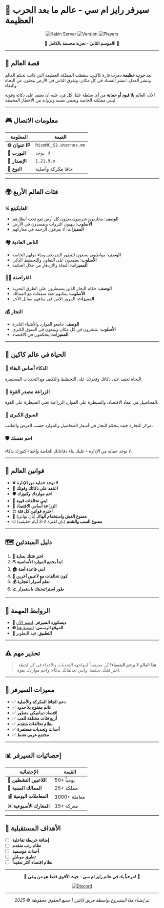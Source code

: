 # 🏰 سيرفر رايز ام سي - عالم ما بعد الحرب العظيمة

<div align="center">

![Kakin Server](https://img.shields.io/badge/Minecraft-Server-green?style=for-the-badge&logo=minecraft)
![Version](https://img.shields.io/badge/Version-1.21.9.x-blue?style=for-the-badge)
![Players](https://img.shields.io/badge/Java-Cracked%20%26%20Premium-orange?style=for-the-badge)

**🌟 الموسم الثاني - تجربة محسنة بالكامل! 🌟**

</div>

---

## 📖 قصة العالم

بعد **حرب عظيمة** دمرت قارة كاكين، سقطت المملكة العظيمة التي كانت تحكم العالم وتنشر العدل. انتشر الفساد في كل مكان، وتفرق الناس في الأرض يبحثون عن النجاة والبقاء.

الآن، العالم **بلا قيود أو حماية** من أي سلطة عليا. كل فرد عليه أن يعتمد على ذكائه وقوته ليبني مملكته الخاصة ويحمي نفسه وثرواته من الأخطار المحيطة.

---

## 🎮 معلومات الاتصال

| المعلومة | القيمة |
|---------|--------|
| **🌐 عنوان IP** | `RizeMC_S2.aternos.me` |
| **🔌 البورت** | `لا يوجد` |
| **📱 الإصدار** | `1.21.9.x` |
| **💎 النوع** | جافا مكركة وأصلية |

---

## 🌍 فئات العالم الأربع

### ⚔️ الفايكينغ
- **الوصف**: محاربون شرسون يغزون كل أرض تقع تحت أنظارهم
- **الأسلوب**: ينهبون الثروات ويفسدون في الأرض
- **المميزات**: لا يعرفون الرحمة في معاركهم

### 🏘️ الناس العادية
- **الوصف**: مواطنون يسعون للتطور التدريجي وبناء دولهم الخاصة
- **الأسلوب**: يعتمدون على التعاون والتخطيط الذكي
- **المميزات**: النجاة والازدهار من خلال الحكمة

### 🏴‍☠️ القراصنة
- **الوصف**: حكام البحار الذين يسيطرون على الطرق البحرية
- **الأسلوب**: يمكنهم عقد صفقات مع الممالك
- **المميزات**: المرور الآمن في مياههم مقابل الأجر

### 💰 التجار
- **الوصف**: جامعو الموارد والأشياء النادرة
- **الأسلوب**: ينتشرون في كل مكان ويبيعون في السوق الكبرى
- **المميزات**: يتحكمون في الاقتصاد

---

## 🌾 الحياة في عالم كاكين

### 🧠 الذكاء أساس البقاء
النجاة تعتمد على ذكائك وقدرتك على التخطيط والتكيف مع التحديات المستمرة.

### 🌱 الزراعة مصدر القوة
المحاصيل هي عماد الاقتصاد، والسيطرة على الموارد الزراعية تعني السيطرة على القوة.

### 🏪 السوق الكبرى
مركز التجارة حيث يتحكم التجار في أسعار المحاصيل والموارد حسب العرض والطلب.

### 🛡️ احم نفسك
لا توجد حماية من الإدارة - عليك بناء دفاعاتك الخاصة وإخفاء كنوزك بذكاء.

---

## 📜 قوانين العالم

- ❌ **لا توجد حماية من الإدارة**
- 🧠 **اعتمد على ذكائك وقوتك**
- 🛡️ **احم مواردك وكنوزك**
- 🤝 **ابني تحالفات قوية**
- 🌾 **الزراعة أساس الاقتصاد**
- ⚖️ **احترم قوانين كل فئة**
- 🚫 **ممنوع الغش واستخدام الهاك** (بان نهائي)
- 🤐 **ممنوع السب والشتم** (بان لفترة 2-3 أيام حقيقية)

---

## 🗺️ دليل المبتدئين

1. **🎯 اختر فئتك بعناية**
2. **⛏️ ابدأ بجمع الموارد الأساسية**
3. **🏠 ابني قاعدة آمنة**
4. **🤝 كون تحالفات مع لاعبين آخرين**
5. **💰 تعلم أسرار التجارة**
6. **📈 طور استراتيجيتك باستمرار**

---

## 🔗 الروابط المهمة

- **💬 ديسكورد السيرفر**: [انضم الآن](https://discord.gg/9Bzm5FXy8m)
- **🌐 الموقع الرسمي**: [اضغط هنا](https://mohamedhany2025.github.io/Kakin-Server-Minecraft/) 
- **📱 التطبيق**: قيد التطوير

---

## ⚠️ تحذير مهم

> **هذا العالم لا يرحم الضعفاء!** كن مستعداً لمواجهة التحديات والأعداء في كل لحظة. اختر فئتك بحكمة، وابني تحالفاتك بذكاء، واحم مواردك بقوة.

---

## 🌟 مميزات السيرفر

- ✅ **دعم الجافا المكركة والأصلية**
- ✅ **عالم مفتوح بلا حدود**
- ✅ **اقتصاد ديناميكي متطور**
- ✅ **أربع فئات مختلفة للعب**
- ✅ **نظام تحالفات متقدم**
- ✅ **أحداث وتحديات مستمرة**
- ✅ **مجتمع عربي نشط**

---

## 📊 إحصائيات السيرفر

| الإحصائية | القيمة |
|-----------|--------|
| **👥 اللاعبين النشطين** | 50+ يومياً |
| **🏰 الممالك المبنية** | 25+ مملكة |
| **💰 المعاملات اليومية** | 1000+ معاملة |
| **⚔️ المعارك الأسبوعية** | 15+ معركة |

---

## 🎯 الأهداف المستقبلية

- [ ] **إضافة خريطة تفاعلية**
- [ ] **نظام رتب متقدم**
- [ ] **أحداث موسمية**
- [ ] **تطبيق موبايل**
- [ ] **نظام اقتصاد أكثر تعقيداً**

---

<div align="center">

**🌟 مرحباً بك في عالم رايز ام سي - حيث الأقوى فقط هو من يبقى! 🌟**

[![Discord](https://img.shields.io/badge/Discord-Join%20Server-7289da?style=for-the-badge&logo=discord)](https://discord.gg/FKNrEaF9Zv)

---

*تم إنشاء هذا المشروع بواسطة فريق كاكين | جميع الحقوق محفوظة © 2025*
